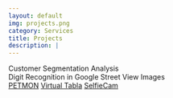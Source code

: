 ```yaml
---
layout: default
img: projects.png
category: Services
title: Projects
description: |
---
```

Customer Segmentation Analysis <br/>
Digit Recognition in Google Street View Images <br/>
[PETMON](https://devmesh.intel.com/projects/petmon)
[Virtual Tabla](https://www.hackster.io/rishabhbanga/virtual-tabla-powered-by-intel-galileo-cbe8f0)
[SelfieCam](https://www.hackster.io/6115/selfiecam-01b7f5)

